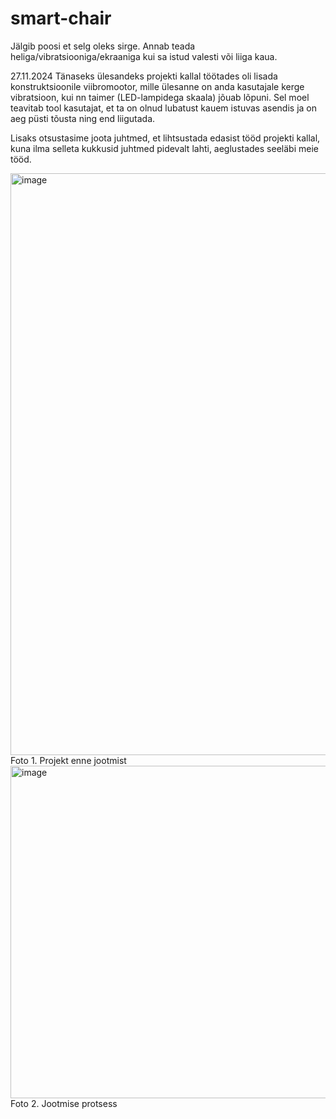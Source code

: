 # smart-chair
Jälgib poosi et selg oleks sirge. Annab teada heliga/vibratsiooniga/ekraaniga kui sa istud valesti või liiga kaua.


27.11.2024
Tänaseks ülesandeks projekti kallal töötades oli lisada konstruktsioonile viibromootor, mille ülesanne on anda kasutajale kerge vibratsioon, kui nn taimer (LED-lampidega skaala) jõuab lõpuni. Sel moel teavitab tool kasutajat, et ta on olnud lubatust kauem istuvas asendis ja on aeg püsti tõusta ning end liigutada.

Lisaks otsustasime joota juhtmed, et lihtsustada edasist tööd projekti kallal, kuna ilma selleta kukkusid juhtmed pidevalt lahti, aeglustades seeläbi meie tööd.

<img width="931" alt="image" src="https://github.com/user-attachments/assets/2e304f6c-f88f-4856-b420-7e529ebe1c6e">
Foto 1. Projekt enne jootmist

<img width="532" alt="image" src="https://github.com/user-attachments/assets/e178f675-8596-46cf-9463-ef90c1a30174">
Foto 2. Jootmise protsess


